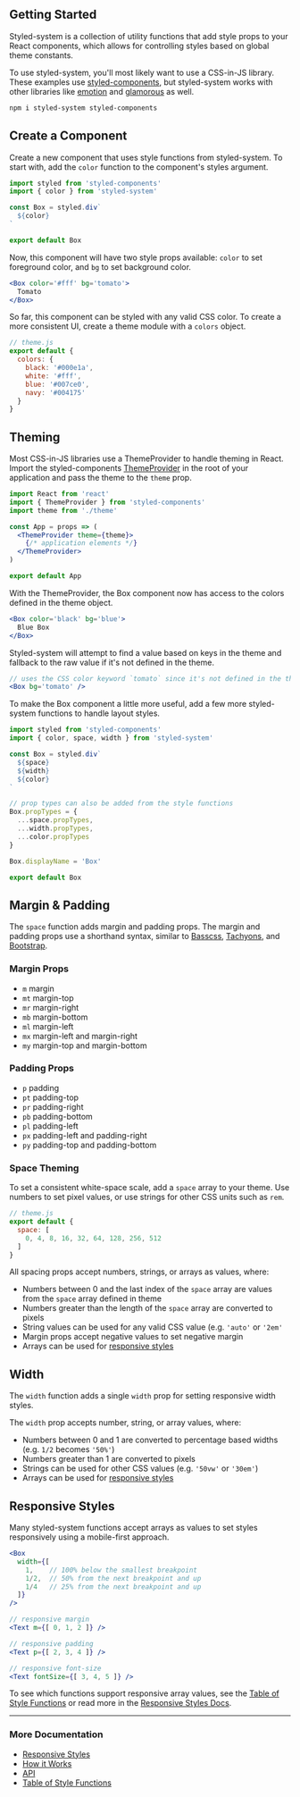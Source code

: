 
## Getting Started

Styled-system is a collection of utility functions that add style props
to your React components,
which allows for controlling styles based on global theme constants.

To use styled-system, you'll most likely want to use a CSS-in-JS library.
These examples use [styled-components][styled-components],
but styled-system works with other libraries
like [emotion][emotion] and [glamorous][glamorous] as well.

```sh
npm i styled-system styled-components
```

## Create a Component

Create a new component that uses style functions from styled-system.
To start with, add the `color` function to the component's styles argument.

```js
import styled from 'styled-components'
import { color } from 'styled-system'

const Box = styled.div`
  ${color}
`

export default Box
```

Now, this component will have two style props available: `color` to set foreground color, and `bg` to set background color.

```jsx
<Box color='#fff' bg='tomato'>
  Tomato
</Box>
```

So far, this component can be styled with any valid CSS color.
To create a more consistent UI, create a theme module with a `colors` object.

```js
// theme.js
export default {
  colors: {
    black: '#000e1a',
    white: '#fff',
    blue: '#007ce0',
    navy: '#004175'
  }
}
```

## Theming

Most CSS-in-JS libraries use a ThemeProvider to handle theming in React.
Import the styled-components [ThemeProvider][ThemeProvider] in the root of your application and pass the theme to the `theme` prop.

```jsx
import React from 'react'
import { ThemeProvider } from 'styled-components'
import theme from './theme'

const App = props => (
  <ThemeProvider theme={theme}>
    {/* application elements */}
  </ThemeProvider>
)

export default App
```

[ThemeProvider]: https://www.styled-components.com/docs/advanced#theming

With the ThemeProvider, the Box component now has access to the colors defined in the theme object.

```jsx
<Box color='black' bg='blue'>
  Blue Box
</Box>
```

Styled-system will attempt to find a value based on keys in the theme and fallback to the raw value if it's not defined in the theme.

```jsx
// uses the CSS color keyword `tomato` since it's not defined in the theme
<Box bg='tomato' />
```

To make the Box component a little more useful, add a few more styled-system functions
to handle layout styles.

```jsx
import styled from 'styled-components'
import { color, space, width } from 'styled-system'

const Box = styled.div`
  ${space}
  ${width}
  ${color}
`

// prop types can also be added from the style functions
Box.propTypes = {
  ...space.propTypes,
  ...width.propTypes,
  ...color.propTypes
}

Box.displayName = 'Box'

export default Box
```

## Margin & Padding

The `space` function adds margin and padding props.
The margin and padding props use a shorthand syntax, similar to
[Basscss][basscss], [Tachyons][tachyons], and [Bootstrap][bootstrap].

[basscss]: http://basscss.com/#basscss-margin
[tachyons]: http://tachyons.io/docs/layout/spacing/
[bootstrap]: https://getbootstrap.com/docs/4.1/utilities/spacing/

### Margin Props

- `m` margin
- `mt` margin-top
- `mr` margin-right
- `mb` margin-bottom
- `ml` margin-left
- `mx` margin-left and margin-right
- `my` margin-top and margin-bottom

### Padding Props

- `p` padding
- `pt` padding-top
- `pr` padding-right
- `pb` padding-bottom
- `pl` padding-left
- `px` padding-left and padding-right
- `py` padding-top and padding-bottom

### Space Theming

To set a consistent white-space scale, add a `space` array to your theme.
Use numbers to set pixel values, or use strings for other CSS units such as `rem`.

```js
// theme.js
export default {
  space: [
    0, 4, 8, 16, 32, 64, 128, 256, 512
  ]
}
```

All spacing props accept numbers, strings, or arrays as values, where:

- Numbers between 0 and the last index of the `space` array are values from the `space` array defined in theme
- Numbers greater than the length of the `space` array are converted to pixels
- String values can be used for any valid CSS value (e.g. `'auto'` or `'2em'`
- Margin props accept negative values to set negative margin
- Arrays can be used for [responsive styles](#responsive-styles)


## Width

The `width` function adds a single `width` prop for setting responsive width styles.

The `width` prop accepts number, string, or array values, where:

- Numbers between 0 and 1 are converted to percentage based widths (e.g. `1/2` becomes `'50%'`)
- Numbers greater than 1 are converted to pixels
- Strings can be used for other CSS values (e.g. `'50vw'` or `'30em'`)
- Arrays can be used for [responsive styles](#responsive-styles)


## Responsive Styles

Many styled-system functions accept arrays as values to set styles responsively using a mobile-first approach.

```jsx
<Box
  width={[
    1,    // 100% below the smallest breakpoint
    1/2,  // 50% from the next breakpoint and up
    1/4   // 25% from the next breakpoint and up
  ]}
/>
```

```jsx
// responsive margin
<Text m={[ 0, 1, 2 ]} />

// responsive padding
<Text p={[ 2, 3, 4 ]} />

// responsive font-size
<Text fontSize={[ 3, 4, 5 ]} />
```

To see which functions support responsive array values, see the [Table of Style Functions](table.md)
or read more in the [Responsive Styles Docs](responsive-styles.md).

---

### More Documentation

- [Responsive Styles](responsive-styles.md)
- [How it Works](how-it-works.md)
- [API](api.md)
- [Table of Style Functions](table.md)


[styled-components]: https://github.com/styled-components/styled-components
[emotion]: https://github.com/emotion-js/emotion
[glamorous]: https://github.com/paypal/glamorous
